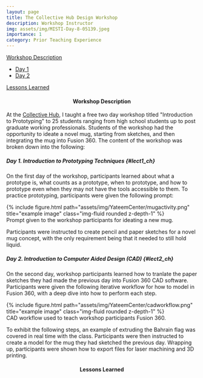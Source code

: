 ```yaml
---
layout: page
title: The Collective Hub Design Workshop
description: Workshop Instructor 
img: assets/img/MISTI-Day-8-05139.jpeg
importance: 1
category: Prior Teaching Experience
---
```


[Workshop Description](#overview_ch)
* [Day 1](#lect1_ch)
* [Day 2](#lect2_ch)

[Lessons Learned](#lessonslearned_ch)

<h4 id="overview_ch" style="text-align: center;">Workshop Description</h4>

At the [Collective Hub](https://www.collectivehub.co), I taught a free two day workshop titled "Introduction to Prototyping" to 25 students ranging from high school students up to post graduate working professionals. Students of the workshop had the opportunity to ideate a novel mug, starting from sketches, and then integrating the mug into Fusion 360. The content of the workshop was broken down into the following:

##### **Day 1. Introduction to Prototyping Techniques** {#lect1_ch}

On the first day of the workshop, participants learned about what a prototype is, what counts as a prototype, when to prototype, and how to prototype even when they may not have the tools accessible to them. To practice prototyping, participants were given the following prompt:

<div class="d-flex justify-content-center">
    <div class="col-sm-7 mt-7 mt-md-0">
        {% include figure.html path="assets/img/YateemCenter/mugactivity.png" title="example image" class="img-fluid rounded z-depth-1" %}
    </div>
</div>
<div class="caption">
    Prompt given to the workshop participants for ideating a new mug.
</div>

Participants were instructed to create pencil and paper sketches for a novel mug concept, with the only requirement being that it needed to still hold liquid. 

##### **Day 2. Introduction to Computer Aided Design (CAD)** {#lect2_ch}

On the second day, workshop participants learned how to tranlate the paper sketches they had made the previous day into Fusion 360 CAD software. Participants were given the following iterative workflow for how to model in Fusion 360, with a deep dive into how to perform each step. 

<div class="d-flex justify-content-center">
    <div class="col-sm-7 mt-7 mt-md-0">
        {% include figure.html path="assets/img/YateemCenter/cadworkflow.png" title="example image" class="img-fluid rounded z-depth-1" %}
    </div>
</div>
<div class="caption">
    CAD workflow used to teach workshop participants Fusion 360. 
</div>

To exhibit the following steps, an example of extruding the Bahrain flag was covered in real time with the class. Participants were then instructed to create a model for the mug they had sketched the previous day. Wrapping up, participants were shown how to export files for laser machining and 3D printing. 

<h4 id="lessonslearned_ch" style="text-align: center;">Lessons Learned</h4>

